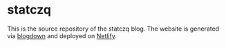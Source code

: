 # statczq
This is the source repository of the statczq blog. The website is generated via [blogdown](https://github.com/rstudio/blogdown) and deployed on [Netlify](https://www.netlify.com).
